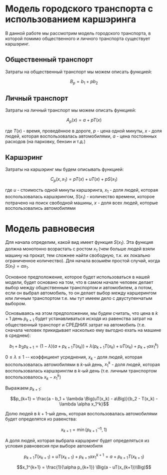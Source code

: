 # Модель городского транспорта с использованием каршэринга

В данной работе мы рассмотрим модель городского транспорта, в которой помимо общественного и личного транспорта существует каршэринг.

## Общественный транспорт

Затраты на общественный транспорт мы можем описать функцией:

$$B_p = b_1 + pb_2$$

## Личный транспорт

Затраты на личный транспорт мы можем описать функцией:

$$A_p(x) = a + pT(x)$$

где $T(x)$ - время, проведённое в дороге, $p$ - цена одной минуты, $x$ - доля людей, которая воспользовалась автомобилями, $а$ - цена постоянных расходов (на парковку, бензин и т.д.)

## Каршэринг

Затраты на каршэринг мы будем описывать функцией:

$$C_p(x, x_1) = pT(x) + uT(x) + pS(x_1)$$

где $u$ - стоимость одной минуты каршэринга, $x_1$ - доля людей, которая воспользовалась каршэрингом, $S(x_1)$ - количество времени, которое потрачено на поиск свободной машины, $x$ - доля всех людей, которые воспользовались автомобилями

# Модель равновесия

Для начала определим, какой вид имеет функция $S(x_1)$. Эта функция должна монотонно возрастать с ростом $x_1$ (чем больше людей взяли машину на прокат, тем сложнее найти свободную, т.к. их локально ограниченное количество). Для начала возьмём простой случай, когда $S(x_1) = \alpha x_1$.

Основное предположение, которое будет использоваться в нашей модели, будет основано на том, что в самом начале человек делает выбор между общественным транспортом и автомобилем, а потом, если он выбрал автомобиль, то он делает выбор между каршерингом или личным транспортом т.е. мы тут имеем дело с двуступенчатым выбором.

Основываясь на этом предположении, мы будем считать, что цена в $k+1$ день $p_{k+1}$ будет устанавливаться исходя из равенства затрат на общественный транспорт и СРЕДНИХ затрат на автомобиль (т.е. сначала человек прикидывает насколько ему выгодно ехать на машине в среднем):


$$b_1 + b_2 p_{k+1} = (1 - \lambda) \Big(a + p_{k+1} T(x_k)\Big) + \lambda \Big(p_{k+1}T(x_k) + uT(x_k) + p_{k+1}\alpha x_1^k\Big)$$


$0 \leq \lambda \leq 1$ -- коэффициент усреднения, $x_k$ - доля людей, которая воспользовалась автомобилями в $k$-ый день, $x_1^k$ - доля людей, которая воспользовалась каршэринглм в $k$-ый день (т.е. личным транспортом воспользовалось $x_k - x_1^k$)


Выражаем $p_{k+1}$:

$$p_{k+1} = \frac{a - b_1 + \lambda \Big(uT(x_k) - a\Big)}{b_2 - T(x_k) - \lambda \alpha x_1^k}$$


Долю людей в $k+1$-ый день, которая воспользовалась автомобилями будет определятся из равенства:

$$x_{k+1} = \min \Big(p_{k+1}^{-\eta}, 1 \Big)$$

А доля людей, которая выбрала каршэринг будет определяться из условия равновесия при выборе автомобиля

$$p_{k+1}T(x_{k+1}) + uT(x_{k+1}) + p_{k+1}\alpha x_1^{k+1} = a + p_{k+1}T(x_{k+1})$$

$$x_1^{k+1} = \frac{1}{\alpha p_{k+1}} \Big(a - uT(x_{k+1})\Big)$$